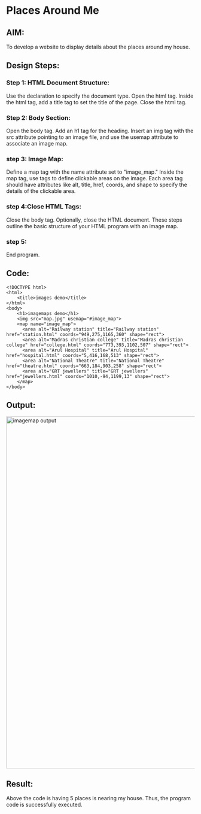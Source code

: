 # Places Around Me
## AIM:
To develop a website to display details about the places around my house.

## Design Steps:

### Step 1: HTML Document Structure:
Use the <!DOCTYPE html> declaration to specify the document type.
Open the html tag.
Inside the html tag, add a title tag to set the title of the page.
Close the html tag.
### Step 2: Body Section:
Open the body tag.
Add an h1 tag for the heading.
Insert an img tag with the src attribute pointing to an image file, and use the usemap attribute to associate an image map.
### step 3: Image Map:
Define a map tag with the name attribute set to "image_map."
Inside the map tag, use <area> tags to define clickable areas on the image.
Each area tag should have attributes like alt, title, href, coords, and shape to specify the details of the clickable area.
### step 4:Close HTML Tags:
Close the body tag.
Optionally, close the HTML document.
These steps outline the basic structure of your HTML program with an image map.
### step 5:
End program.

## Code:
```
<!DOCTYPE html>
<html>
    <title>images demo</title>
</html>
<body>
    <h1>imagemaps demo</h1>
    <img src="map.jpg" usemap="#image_map">
    <map name="image_map">
      <area alt="Railway station" title="Railway station" href="station.html" coords="949,275,1165,360" shape="rect">
      <area alt="Madras christian college" title="Madras christian college" href="college.html" coords="773,393,1102,507" shape="rect">
      <area alt="Arul Hospital" title="Arul Hospital" href="hospital.html" coords="5,416,168,513" shape="rect">
      <area alt="National Theatre" title="National Theatre" href="theatre.html" coords="663,184,903,258" shape="rect">
      <area alt="GRT jewellers" title="GRT jewellers" href="jewellers.html" coords="1010,-94,1199,13" shape="rect">
    </map>
</body>
```
## Output:
<img width="940" alt="imagemap output" src="https://github.com/Ganesh23013987/places-around-me/assets/147473768/a8b0515c-4bf2-4158-9ec7-2c844be742c7">


## Result:
Above the code is having 5 places is nearing my house.
Thus, the program code is successfully executed.
